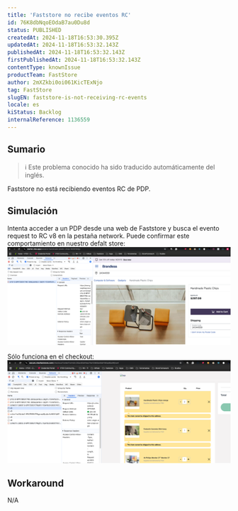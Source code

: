 ```yaml
---
title: 'Faststore no recibe eventos RC'
id: 76K8dbNqoEOdaB7au0Du8d
status: PUBLISHED
createdAt: 2024-11-18T16:53:30.395Z
updatedAt: 2024-11-18T16:53:32.143Z
publishedAt: 2024-11-18T16:53:32.143Z
firstPublishedAt: 2024-11-18T16:53:32.143Z
contentType: knownIssue
productTeam: FastStore
author: 2mXZkbi0oi061KicTExNjo
tag: FastStore
slugEN: faststore-is-not-receiving-rc-events
locale: es
kiStatus: Backlog
internalReference: 1136559
---
```


## Sumario

>ℹ️ Este problema conocido ha sido traducido automáticamente del inglés.


Faststore no está recibiendo eventos RC de PDP.


##

## Simulación


Intenta acceder a un PDP desde una web de Faststore y busca el evento request to RC v8 en la pestaña network. Puede confirmar este comportamiento en nuestro defalt store:
 ![](https://raw.githubusercontent.com/vtexdocs/known-issues/refs/heads/main/docs/es/known-issues/FastStore/faststore-no-recibe-eventos-rc_1.png)

Sólo funciona en el checkout:
 ![](https://raw.githubusercontent.com/vtexdocs/known-issues/refs/heads/main/docs/es/known-issues/FastStore/faststore-no-recibe-eventos-rc_2.png)


##

## Workaround


N/A






